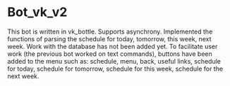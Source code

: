 # Bot_vk_v2
This bot is written in vk_bottle. Supports asynchrony. Implemented the functions of parsing the schedule for today, tomorrow, this week, next week. Work with the database has not been added yet. To facilitate user work (the previous bot worked on text commands), buttons have been added to the menu such as: schedule, menu, back, useful links, schedule for today, schedule for tomorrow, schedule for this week, schedule for the next week.
